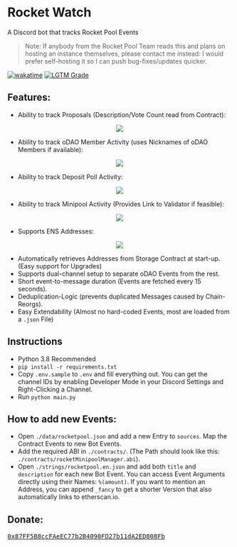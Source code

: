 # Rocket Watch

A Discord bot that tracks Rocket Pool Events
> Note: If anybody from the Rocket Pool Team reads this and plans on hosting an instance themselves, please contact me instead: I would prefer self-hosting it so I can push bug-fixes/updates quicker.

[![wakatime](https://wakatime.com/badge/github/InvisibleSymbol/rocketwatch.svg)](https://wakatime.com/badge/github/InvisibleSymbol/rocketwatch)
[![LGTM Grade](https://img.shields.io/lgtm/grade/python/github/InvisibleSymbol/rocketwatch?label=code%20quality&logo=lgtm)](https://lgtm.com/projects/g/InvisibleSymbol/rocketwatch/alerts/)

## Features:

- Ability to track Proposals (Description/Vote Count read from Contract):

<p align="center">
    <img src="readme-images/proposals.png">
</p>

- Ability to track oDAO Member Activity (uses Nicknames of oDAO Members if available):

<p align="center">
    <img src="readme-images/odao_members.png">
</p>

- Ability to track Deposit Poll Activity:

<p align="center">
    <img src="readme-images/pool.png">
</p>

- Ability to track Minipool Activity (Provides Link to Validator if feasible):

<p align="center">
    <img src="readme-images/minipools.png">
</p>

- Supports ENS Addresses:

<p align="center">
    <img src="readme-images/ens.png">
</p>

- Automatically retrieves Addresses from Storage Contract at start-up. (Easy support for Upgrades)
- Supports dual-channel setup to separate oDAO Events from the rest.
- Short event-to-message duration (Events are fetched every 15 seconds).
- Deduplication-Logic (prevents duplicated Messages caused by Chain-Reorgs).
- Easy Extendability (Almost no hard-coded Events, most are loaded from a `.json` File)

## Instructions

- Python 3.8 Recommended
- `pip install -r requirements.txt`
- Copy `.env.sample` to `.env` and fill everything out. You can get the channel IDs by enabling Developer Mode in your
  Discord Settings and Right-Clicking a Channel.
- Run `python main.py`

## How to add new Events:

- Open `./data/rocketpool.json` and add a new Entry to `sources`. Map the Contract Events to new Bot Events.
- Add the required ABI in `./contracts/`. (The Path should look like this: `./contracts/rocketMinipoolManager.abi`).
- Open `./strings/rocketpool.en.json` and add both `title` and `description` for each new Bot Event. You can access
  Event Arguments directly using their Names: `%(amount)`. If you want to mention an Address, you can append `_fancy` to
  get a shorter Version that also automatically links to etherscan.io.

## Donate:

[<kbd>0x87FF5B8ccFAeEC77b2B4090FD27b11dA2ED808Fb</kbd>](https://invis.cloud/donate)
